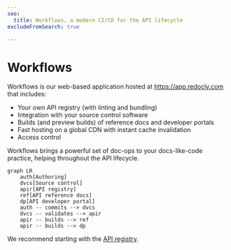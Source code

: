 ```yaml
---
seo:
  title: Workflows, a modern CI/CD for the API lifecycle
excludeFromSearch: true

---
```

# Workflows

Workflows is our web-based application hosted at <https://app.redocly.com> that includes:
- Your own API registry (with linting and bundling)
- Integration with your source control software
- Builds (and preview builds) of reference docs and developer portals
- Fast hosting on a global CDN with instant cache invalidation
- Access control

Workflows brings a powerful set of doc-ops to your docs-like-code practice, helping throughout the API lifecycle.

```mermaid
graph LR
    auth[Authoring]
    dvcs[Source control]
    apir[API registry]
    ref[API reference docs]
    dp[API developer portal]
    auth -- commits --> dvcs
    dvcs -- validates --> apir
    apir -- builds --> ref
    apir -- builds --> dp
```

We recommend starting with the [API registry](../api-registry/overview.md).
